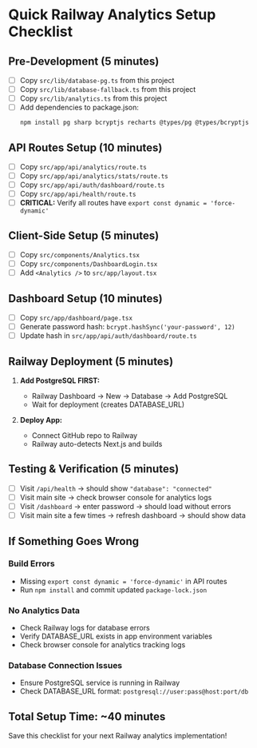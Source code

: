 # Quick Railway Analytics Setup Checklist

## Pre-Development (5 minutes)
- [ ] Copy `src/lib/database-pg.ts` from this project
- [ ] Copy `src/lib/database-fallback.ts` from this project  
- [ ] Copy `src/lib/analytics.ts` from this project
- [ ] Add dependencies to package.json:
  ```bash
  npm install pg sharp bcryptjs recharts @types/pg @types/bcryptjs
  ```

## API Routes Setup (10 minutes)
- [ ] Copy `src/app/api/analytics/route.ts`
- [ ] Copy `src/app/api/analytics/stats/route.ts`  
- [ ] Copy `src/app/api/auth/dashboard/route.ts`
- [ ] Copy `src/app/api/health/route.ts`
- [ ] **CRITICAL:** Verify all routes have `export const dynamic = 'force-dynamic'`

## Client-Side Setup (5 minutes)
- [ ] Copy `src/components/Analytics.tsx`
- [ ] Copy `src/components/DashboardLogin.tsx`
- [ ] Add `<Analytics />` to `src/app/layout.tsx`

## Dashboard Setup (10 minutes)
- [ ] Copy `src/app/dashboard/page.tsx`
- [ ] Generate password hash: `bcrypt.hashSync('your-password', 12)`
- [ ] Update hash in `src/app/api/auth/dashboard/route.ts`

## Railway Deployment (5 minutes)
1. **Add PostgreSQL FIRST:**
   - Railway Dashboard → New → Database → Add PostgreSQL
   - Wait for deployment (creates DATABASE_URL)

2. **Deploy App:**
   - Connect GitHub repo to Railway
   - Railway auto-detects Next.js and builds

## Testing & Verification (5 minutes)
- [ ] Visit `/api/health` → should show `"database": "connected"`
- [ ] Visit main site → check browser console for analytics logs
- [ ] Visit `/dashboard` → enter password → should load without errors
- [ ] Visit main site a few times → refresh dashboard → should show data

## If Something Goes Wrong

### Build Errors
- Missing `export const dynamic = 'force-dynamic'` in API routes
- Run `npm install` and commit updated `package-lock.json`

### No Analytics Data  
- Check Railway logs for database errors
- Verify DATABASE_URL exists in app environment variables
- Check browser console for analytics tracking logs

### Database Connection Issues
- Ensure PostgreSQL service is running in Railway
- Check DATABASE_URL format: `postgresql://user:pass@host:port/db`

## Total Setup Time: ~40 minutes

Save this checklist for your next Railway analytics implementation!